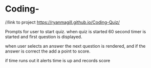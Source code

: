 # Coding-

//link to project
https://ryanmagill.github.io/Coding-Quiz/

Prompts for user to start quiz. when quiz is started 60 second timer is started and first question is displayed.

when user selects an answer the next question is rendered, and if the answer is correct the add a point to score.

if time runs out it alerts time is up and records score